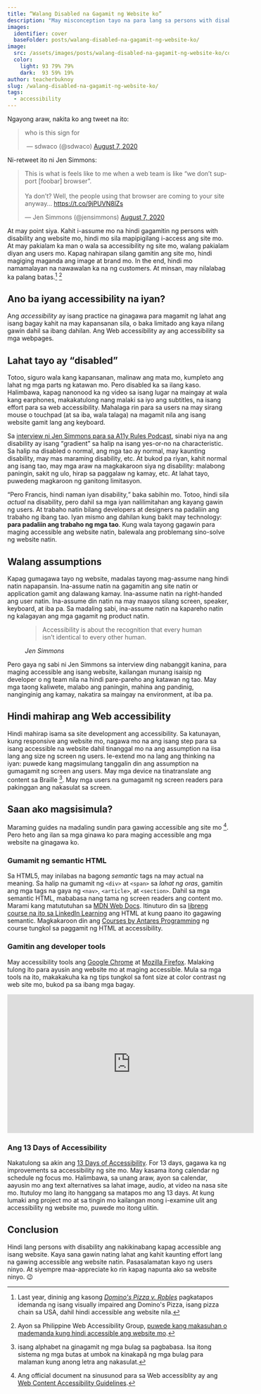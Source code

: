 ```yaml
---
title: “Walang Disabled na Gagamit ng Website ko”
description: "May misconception tayo na para lang sa persons with disability ang accessibility. Pero mahalaga na may pakialam tayong lahat tungkol dito."
images:
  identifier: cover
  baseFolder: posts/walang-disabled-na-gagamit-ng-website-ko/
image: 
  src: /assets/images/posts/walang-disabled-na-gagamit-ng-website-ko/cover.png
  color:
    light: 93 79% 79%
    dark:  93 59% 19%
author: teacherbuknoy
slug: /walang-disabled-na-gagamit-ng-website-ko/
tags:
  - accessibility
---
```

Ngayong araw, nakita ko ang tweet na ito:

<blockquote class="twitter-tweet">
  <p lang="en" dir="ltr">who is this sign for</p>
  <img src="/assets/images/posts/walang-disabled-na-gagamit-ng-website-ko/cover.png" alt="">
  &mdash; sdwaco (@sdwaco)
  <a href="https://twitter.com/sdwaco/status/1291459680422830083?ref_src=twsrc%5Etfw">August 7, 2020</a>
</blockquote>

Ni-retweet ito ni Jen Simmons:

<blockquote class="twitter-tweet"><p lang="en" dir="ltr">This is what is feels like to me when a web team is like “we don’t support [foobar] browser”. <br><br>Ya don’t? Well, the people using that browser are coming to your site anyway… <a href="https://t.co/9jPUVN8lZs">https://t.co/9jPUVN8lZs</a></p>&mdash; Jen Simmons (@jensimmons) <a href="https://twitter.com/jensimmons/status/1291878106874236930?ref_src=twsrc%5Etfw">August 7, 2020</a></blockquote>

At may point siya. Kahit i-assume mo na hindi gagamitin ng persons with disability ang website mo, hindi mo sila mapipigilang i-access ang site mo. At may pakialam ka man o wala sa accessibility ng site mo, walang pakialam diyan ang users mo. Kapag nahirapan silang gamitin ang site mo, hindi magiging maganda ang image at brand mo. In the end, hindi mo namamalayan na nawawalan ka na ng customers. At minsan, may nilalabag ka palang batas.[^1] [^11]

[^1]: Last year, dininig ang kasong [<cite>Domino's Pizza v. Robles</cite>](https://www.forbes.com/sites/peterslatin/2019/10/08/the-supreme-court-rules-in-favor-of-accessibility-for-the-blind/#4f94cb31c486) pagkatapos idemanda ng isang visually impaired ang Domino's Pizza, isang pizza chain sa USA, dahil hindi accessible ang website nila.

[^11]: Ayon sa Philippine Web Accessibility Group, [puwede kang makasuhan o mademanda kung hindi accessible ang website mo](https://www.pwag.org/resources/analysis-of-philippine-laws-pertaining-to-disability/can-we-be-sued-if-we-dont-make-our-web-site-accessible-written-by-jojo-esposa-jr/).

## Ano ba iyang accessibility na iyan?
Ang <dfn>accessibility</dfn> ay isang practice na ginagawa para magamit ng lahat ang isang bagay kahit na may kapansanan sila, o baka limitado ang kaya nilang gawin dahil sa ibang dahilan. Ang Web accessibility ay ang accessibility sa mga webpages.

## Lahat tayo ay <q>disabled</q>
Totoo, siguro wala kang kapansanan, malinaw ang mata mo, kumpleto ang lahat ng mga parts ng katawan mo. Pero disabled ka sa ilang kaso. Halimbawa, kapag nanonood ka ng video sa isang lugar na maingay at wala kang earphones, makakatulong nang malaki sa iyo ang subtitles, na isang effort para sa web accessibility. Mahalaga rin para sa users na may sirang mouse o touchpad (at sa iba, wala talaga) na magamit nila ang isang website gamit lang ang keyboard.

Sa [interview ni Jen Simmons para sa A11y Rules Podcast](https://a11yrules.com/podcast/e57-interview-with-jen-simmons-part-1/), sinabi niya na ang disability ay isang <q>gradient</q> sa halip na isang yes-or-no na characteristic. Sa halip na disabled o normal, ang mga tao ay normal, may kaunting disability, may mas maraming disability, etc. At bukod pa riyan, kahit normal ang isang tao, may mga araw na magkakaroon siya ng disability: malabong paningin, sakit ng ulo, hirap sa paggalaw ng kamay, etc. At lahat tayo, puwedeng magkaroon ng ganitong limitasyon.


<q>Pero Francis, hindi naman iyan disability,</q> baka sabihin mo. Totoo, hindi sila <em>actual</em> na disability, pero dahil sa mga iyan nalilimitahan ang kayang gawin ng users. At trabaho natin bilang developers at designers na padaliin ang trabaho ng ibang tao. Iyan mismo ang dahilan kung bakit may technology: <strong>para padaliin ang trabaho ng mga tao</strong>. Kung wala tayong gagawin para maging accessible ang website natin, balewala ang problemang sino-solve ng website natin.

## Walang assumptions 

Kapag gumagawa tayo ng website, madalas tayong mag-assume nang hindi natin napapansin. Ina-assume natin na gagamitin ang site natin or application gamit ang dalawang kamay. Ina-assume natin na right-handed ang user natin. Ina-assume din natin na may maayos silang screen, speaker, keyboard, at iba pa. Sa madaling sabi, ina-assume natin na kapareho natin ng kalagayan ang mga gagamit ng product natin.

<figure class="quotation full-bleed">
  <blockquote>
    <p>Accessibility is about the recognition that every human isn’t identical to every other human.</p>
  </blockquote>
  <figcaption>
    <cite>Jen Simmons</cite>
  </figcaption>
</figure>

Pero gaya ng sabi ni Jen Simmons sa interview ding nabanggit kanina, para maging accessible ang isang website, kailangan munang isaisip ng developer o ng team nila na hindi pare-pareho ang katawan ng tao. May mga taong kaliwete, malabo ang paningin, mahina ang pandinig, nanginginig ang kamay, nakatira sa maingay na environment, at iba pa.

## Hindi mahirap ang Web accessibility
Hindi mahirap isama sa site development ang accessibility. Sa katunayan, kung responsive ang website mo, nagawa mo na ang isang step para sa isang accessible na website dahil tinanggal mo na ang assumption na iisa lang ang size ng screen ng users. Ie-extend mo na lang ang thinking na iyan: puwede kang magsimulang tanggalin din ang assumption na gumagamit ng screen ang users. May mga device na tinatranslate ang content sa Braille [^Braille]. May mga users na gumagamit ng screen readers para pakinggan ang nakasulat sa screen.

[^Braille]: isang alphabet na ginagamit ng mga bulag sa pagbabasa. Isa itong sistema ng mga butas at umbok na kinakapâ ng mga bulag para malaman kung anong letra ang nakasulat.

## Saan ako magsisimula?
Maraming guides na madaling sundin para gawing accessible ang site mo [^3]. Pero heto ang ilan sa mga ginawa ko para maging accessible ang mga website na ginagawa ko.

### Gumamit ng semantic HTML
Sa HTML5, may inilabas na bagong <i>semantic</i> tags na may actual na meaning. Sa halip na gumamit ng `<div>` at `<span>` sa <em>lahat ng oras</em>, gamitin ang mga tags na gaya ng `<nav>`, `<article>`, at `<section>`. Dahil sa mga semantic HTML, mababasa nang tama ng screen readers ang content mo. Marami kang matututuhan sa [MDN Web Docs](https://developer.mozilla.org/en-US/docs/Glossary/semantics). Itinuturo din sa [libreng course na ito sa LinkedIn Learning](https://www.linkedin.com/learning/html-essential-training-4/) ang HTML at kung paano ito gagawing semantic. Magkakaroon din ang [Courses by Antares Programming](/courses/html-essentials/) ng course tungkol sa paggamit ng HTML at accessibility.

[^3]: Ang official document na sinusunod para sa Web accessiblity ay ang [Web Content Accessibility Guidelines](https://www.w3.org/TR/WCAG21/).

### Gamitin ang developer tools
 May accessibility tools ang [Google Chrome](https://developers.google.com/web/tools/chrome-devtools/accessibility/reference#pane) at [Mozilla Firefox](https://developer.mozilla.org/en-US/docs/Tools/Accessibility_inspector). Malaking tulong ito para ayusin ang website mo at maging accessible. Mula sa mga tools na ito, makakakuha ka ng tips tungkol sa font size at color contrast ng web site mo, bukod pa sa ibang mga bagay.
 
 <iframe width="560" height="315" src="https://www.youtube.com/embed/7mqqgIxX_NU" frameborder="0" allow="accelerometer; autoplay; encrypted-media; gyroscope; picture-in-picture" allowfullscreen></iframe>
 
### Ang 13 Days of Accessibility
 Nakatulong sa akin ang [13 Days of Accessibility](http://a11ycalendar.kaseybon.com/). For 13 days, gagawa ka ng improvements sa accessibility ng site mo. May kasama itong calendar ng schedule ng focus mo. Halimbawa, sa unang araw, ayon sa calendar, aayusin mo ang text alternatives sa lahat image, audio, at video na nasa site mo. Itutuloy mo lang ito hanggang sa matapos mo ang 13 days. At kung lumaki ang project mo at sa tingin mo kailangan mong i-examine ulit ang accessibility ng website mo, puwede mo itong ulitin.

## Conclusion
Hindi lang persons with disability ang nakikinabang kapag accessible ang isang website. Kaya sana gawin nating lahat ang kahit kaunting effort lang na gawing accessible ang website natin. Pasasalamatan kayo ng users ninyo. At siyempre maa-appreciate ko rin kapag napunta ako sa website ninyo. 😉
